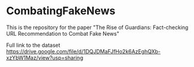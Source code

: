 # CombatingFakeNews
This is the repository for the paper "The Rise of Guardians: Fact-checking URL Recommendation to Combat Fake News"

Full link to the dataset 
https://drive.google.com/file/d/1DQJDMaFJfHo2k6AzEghQXb-xzYbW1Maz/view?usp=sharing 
